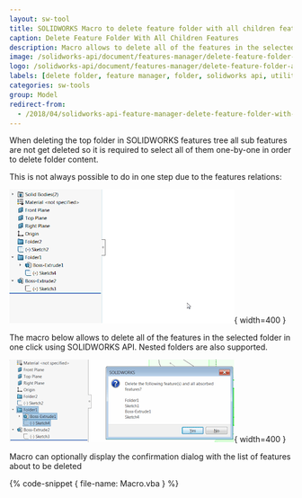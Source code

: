 ```yaml
---
layout: sw-tool
title: SOLIDWORKS Macro to delete feature folder with all children features
caption: Delete Feature Folder With All Children Features
description: Macro allows to delete all of the features in the selected folder in one click using SOLIDWORKS API
image: /solidworks-api/document/features-manager/delete-feature-folder-all-children/deleted-folder-features.png
logo: /solidworks-api/document/features-manager/delete-feature-folder-all-children/deleted-folder-features.svg
labels: [delete folder, feature manager, folder, solidworks api, utility]
categories: sw-tools
group: Model
redirect-from:
  - /2018/04/solidworks-api-feature-manager-delete-feature-folder-with-all-children.html
---
```

When deleting the top folder in SOLIDWORKS features tree all sub features are not get deleted so it is required to select all of them one-by-one in order to delete folder content.

This is not always possible to do in one step due to the features relations:  

![Manually deleting the folder feature](delete-features-manually.gif){ width=400 }

The macro below allows to delete all of the features in the selected folder in one click using SOLIDWORKS API. Nested folders are also supported.

![Deleting the folder with all children features](delete-folder-with-features.png){ width=400 }

Macro can optionally display the confirmation dialog with the list of features about to be deleted

{% code-snippet { file-name: Macro.vba } %}
